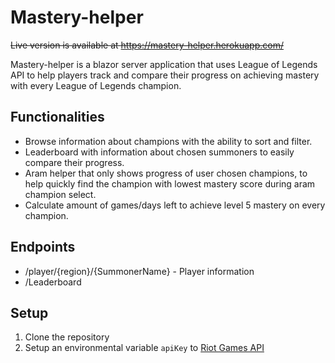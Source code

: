 # Mastery-helper

~~Live version is available at https://mastery-helper.herokuapp.com/~~

Mastery-helper is a blazor server application that uses League of Legends API to help players track and compare their progress on achieving mastery with every League of Legends champion.

## Functionalities

*  Browse information about champions with the ability to sort and filter.
*  Leaderboard with information about chosen summoners to easily compare their progress.
*  Aram helper that only shows progress of user chosen champions, to help quickly find the champion with lowest mastery score during aram champion select.
*  Calculate amount of games/days left to achieve level 5 mastery on every champion.

## Endpoints

*  /player/{region}/{SummonerName} - Player information
*  /Leaderboard

## Setup

1. Clone the repository
2. Setup an environmental variable `apiKey` to [Riot Games API](https://developer.riotgames.com/)
